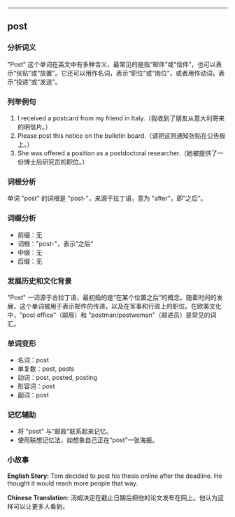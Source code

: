 
---------------
## post
### 分析词义
"Post" 这个单词在英文中有多种含义，最常见的是指“邮件”或“信件”，也可以表示“张贴”或“放置”。它还可以用作名词，表示“职位”或“岗位”，或者用作动词，表示“投递”或“发送”。

### 列举例句
1. I received a postcard from my friend in Italy.（我收到了朋友从意大利寄来的明信片。）
2. Please post this notice on the bulletin board.（请把这则通知张贴在公告板上。）
3. She was offered a position as a postdoctoral researcher.（她被提供了一份博士后研究员的职位。）

### 词根分析
单词 "post" 的词根是 "post-"，来源于拉丁语，意为 "after"，即“之后”。

### 词缀分析
- 前缀：无
- 词根："post-"，表示“之后”
- 中缀：无
- 后缀：无

### 发展历史和文化背景
"Post" 一词源于古拉丁语，最初指的是“在某个位置之后”的概念。随着时间的发展，这个单词被用于表示邮件的传递，以及在军事和行政上的职位。在欧美文化中，"post office"（邮局）和 "postman/postwoman"（邮递员）是常见的词汇。

### 单词变形
- 名词：post
- 单复数：post, posts
- 动词：post, posted, posting
- 形容词：post
- 副词：post

### 记忆辅助
- 将 "post" 与“邮政”联系起来记忆。
- 使用联想记忆法，如想象自己正在“post”一张海报。

### 小故事
**English Story:**
Tom decided to post his thesis online after the deadline. He thought it would reach more people that way.

**Chinese Translation:**
汤姆决定在截止日期后把他的论文发布在网上。他认为这样可以让更多人看到。


